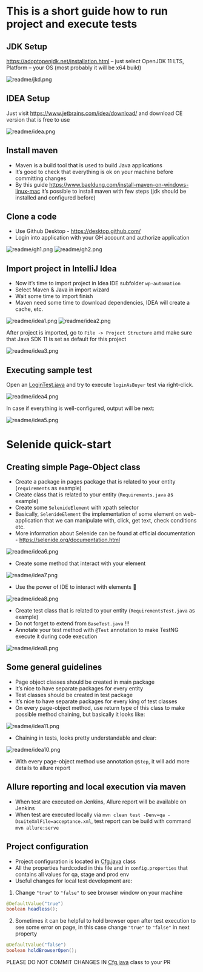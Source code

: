 # This is a short guide how to run project and execute tests

## JDK Setup

https://adoptopenjdk.net/installation.html – just select OpenJDK 11 LTS,  Platform – your OS (most probably it will be x64 build)

![readme/jkd.png](readme/jdk.png)


## IDEA Setup

Just visit https://www.jetbrains.com/idea/download/ and download CE version that is free to use

![readme/idea.png](readme/idea.png)

## Install maven

* Maven is a build tool that is used to build Java applications
* It’s good to check that everything is ok on your machine before committing changes
* By this guide https://www.baeldung.com/install-maven-on-windows-linux-mac it’s possible to install maven with few steps (jdk should be installed and configured before)

## Clone a code
* Use Github Desktop - https://desktop.github.com/
* Login into application with your GH account and authorize application

![readme/gh1.png](readme/gh1.png) ![readme/gh2.png](readme/gh2.png) 

## Import project in IntelliJ Idea

* Now it’s time to import project in Idea IDE subfolder `wp-automation`
* Select Maven & Java in import wizard
* Wait some time to import finish
* Maven need some time to download dependencies, IDEA will create a cache, etc.

![readme/idea1.png](readme/idea1.png) ![readme/idea2.png](readme/idea2.png) 

After project is imported, go to `File -> Project Structure` amd make sure that Java SDK 11 is set as default for this project

![readme/idea3.png](readme/idea3.png) 

## Executing sample test

Open an [LoginTest.java][1] and try to execute `loginAsBuyer` test via right-click.

![readme/idea4.png](readme/idea4.png)

[1]: src/test/java/com/perfect/tests/buyer/login/LoginTest.java

In case if everything is well-configured, output will be next:

![readme/idea5.png](readme/idea5.png)

# Selenide quick-start
## Creating simple Page-Object class

* Create a package in pages package that is related to your entity (`requirements` as example)
* Create class that is related to your entity (`Requirements.java` as example)
* Create some `SelenideElement` with xpath selector
* Basically, `SelenideElement` the implementation of some element on web-application that we can manipulate with, click, get text, check conditions etc.
* More information about Selenide can be found at official documentation - https://selenide.org/documentation.html

![readme/idea6.png](readme/idea6.png)

* Create some method that interact with your element

![readme/idea7.png](readme/idea7.png)

* Use the power of IDE to interact with elements 🙂

![readme/idea8.png](readme/idea8.png)

* Create test class that is related to your entity (`RequirementsTest.java` as example)
* Do not forget to extend from `BaseTest.java` !!!
* Annotate your test method with `@Test` annotation to make TestNG execute it during code execution

![readme/idea8.png](readme/idea9.png)

## Some general guidelines
* Page object classes should be created in main package
* It’s nice to have separate packages for every entity
* Test classes should be created in test package
* It’s nice to have separate packages for every king of test classes
* On every page-object method, use return type of this class to make possible method chaining, but basically it looks like:

![readme/idea11.png](readme/idea11.png)

* Chaining in tests, looks pretty understandable and clear:

![readme/idea10.png](readme/idea10.png)

* With every page-object method use annotation `@Step`, it will add more details to allure report

## Allure reporting and local execution via maven
* When test are executed on Jenkins, Allure report will be available on Jenkins
* When test are executed locally via `mvn clean test -Denv=qa -DsuiteXmlFile=acceptance.xml`, test report can be build with command `mvn allure:serve`

## Project configuration

* Project configuration is located in [Cfg.java][2] class
* All the properties hardcoded in this file and in `config.properties` that contains all values for qa, stage and prod env
* Useful changes for local test development are:
1. Change `"true"` to `"false"` to see browser window on your machine
```java
@DefaultValue("true")
boolean headless();
```
2. Sometimes it can be helpful to hold browser open after test execution to see some error on page, in this case change `"true"` to `"false"` in next property
```java
@DefaultValue("false")
boolean holdBrowserOpen();
```

PLEASE DO NOT COMMIT CHANGES IN [Cfg.java][2] class to your PR

[2]: src/main/java/com/perfect/config/Cfg.java